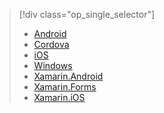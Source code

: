> [!div class="op_single_selector"]
>- [Android](../articles/app-service-mobile/app-service-mobile-android-get-started-offline-data.md)
>- [Cordova](../articles/app-service-mobile/app-service-mobile-cordova-get-started-offline-data.md)
>- [iOS](../articles/app-service-mobile/app-service-mobile-ios-get-started-offline-data.md)
>- [Windows](../articles/app-service-mobile/app-service-mobile-windows-store-dotnet-get-started-offline-data.md)
>- [Xamarin.Android](../articles/app-service-mobile/app-service-mobile-xamarin-android-get-started-offline-data.md)
>- [Xamarin.Forms](../articles/app-service-mobile/app-service-mobile-xamarin-forms-get-started-offline-data.md)
>- [Xamarin.iOS](../articles/app-service-mobile/app-service-mobile-xamarin-ios-get-started-offline-data.md)